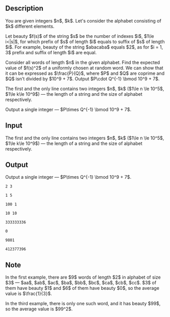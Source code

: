 ## Description

<div><p>You are given integers $n$, $k$. Let's consider the alphabet consisting of $k$ different elements.</p><p>Let <span class="tex-font-style-bf">beauty</span> $f(s)$ of the string $s$ be the number of indexes $i$, $1\le i&lt;|s|$, for which prefix of $s$ of length $i$ equals to suffix of $s$ of length $i$. For example, beauty of the string $abacaba$ equals $2$, as for $i = 1, 3$ prefix and suffix of length $i$ are equal.</p><p>Consider all words of length $n$ in the given alphabet. Find the expected value of $f(s)^2$ of a uniformly chosen at random word. We can show that it can be expressed as $\frac{P}{Q}$, where $P$ and $Q$ are coprime and $Q$ isn't divided by $10^9 + 7$. Output $P\cdot Q^{-1} \bmod 10^9 + 7$.</p></div><div class="input-specification"><p>The first and the only line contains two integers $n$, $k$ ($1\le n \le 10^5$, $1\le k\le 10^9$)&nbsp;— the length of a string and the size of alphabet respectively.</p></div><div class="output-specification"><p>Output a single integer&nbsp;— $P\times Q^{-1} \bmod 10^9 + 7$.</p></div>

## Input

<p>The first and the only line contains two integers $n$, $k$ ($1\le n \le 10^5$, $1\le k\le 10^9$)&nbsp;— the length of a string and the size of alphabet respectively.</p>

## Output

<p>Output a single integer&nbsp;— $P\times Q^{-1} \bmod 10^9 + 7$.</p>





```input1
2 3
```




```input2
1 5
```




```input3
100 1
```




```input4
10 10
```




```output1
333333336
```




```output2
0
```




```output3
9801
```




```output4
412377396
```



## Note

<p>In the first example, there are $9$ words of length $2$ in alphabet of size $3$&nbsp;— $aa$, $ab$, $ac$, $ba$, $bb$, $bc$, $ca$, $cb$, $cc$. $3$ of them have beauty $1$ and $6$ of them have beauty $0$, so the average value is $\frac{1}{3}$.</p><p>In the third example, there is only one such word, and it has beauty $99$, so the average value is $99^2$.</p>
